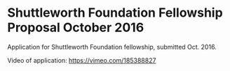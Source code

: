# Shuttleworth Foundation Fellowship Proposal October 2016

Application for Shuttleworth Foundation fellowship, submitted Oct. 2016.

Video of application: https://vimeo.com/185388827
